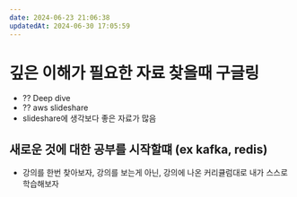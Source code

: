 ```yaml
---
date: 2024-06-23 21:06:38
updatedAt: 2024-06-30 17:05:59
---
```

# 깊은 이해가 필요한 자료 찾을때 구글링
- ?? Deep dive
- ?? aws slideshare
- slideshare에 생각보다 좋은 자료가 많음

## 새로운 것에 대한 공부를 시작할떄 (ex kafka, redis)
- 강의를 한번 찾아보자, 강의를 보는게 아닌, 강의에 나온 커리큘럼대로 내가 스스로 학습해보자
